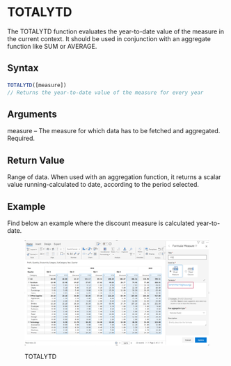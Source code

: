 # TOTALYTD

The TOTALYTD function evaluates the year-to-date value of the measure in the current context. It should be used in conjunction with an aggregate function like SUM or AVERAGE.&#x20;

## Syntax

```javascript
TOTALYTD([measure])
// Returns the year-to-date value of the measure for every year
```

## Arguments

measure – The measure for which data has to be fetched and aggregated. Required.

## Return Value

Range of data. When used with an aggregation function, it returns a scalar value running-calculated to date, according to the period selected.

## Example

Find below an example where the discount measure is calculated year-to-date.&#x20;

<figure><img src="../../.gitbook/assets/image (9) (1) (1) (1) (1) (1) (1) (1) (1) (1) (1) (1) (1).png" alt=""><figcaption><p>TOTALYTD</p></figcaption></figure>

